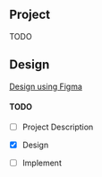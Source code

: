 ## Project
TODO
## Design
[Design using Figma](https://www.figma.com/file/JnZgYs2vAzZUVcIcC0IvjK/Untitled?node-id=0%3A1&t=vytpiYPLeBLTLMKM-0)
#### TODO
- [ ] Project Description
- [x] Design
- [ ] Implement

